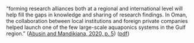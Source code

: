 “forming research alliances both at a regional and international level will help fill the gaps in knowledge and sharing of research findings. In Oman, the collaboration between local institutions and foreign private companies helped launch one of the few large-scale aquaponics systems in the Gulf region.” ([Abusin and Mandikiana, 2020, p. 5](zotero://select/library/items/9GWBQ4UH)) ([pdf](zotero://open-pdf/library/items/Z7JBH3GY?page=5&annotation=VCWL9F7E))